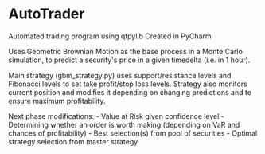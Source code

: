 # AutoTrader
Automated trading program using qtpylib
Created in PyCharm

Uses Geometric Brownian Motion as the base process in a Monte Carlo simulation, to predict a security's price in a given timedelta (i.e. in 1 hour).

Main strategy (gbm_strategy.py) uses support/resistance levels and Fibonacci levels to set take profit/stop loss levels.
Strategy also monitors current position and modifies it depending on changing predictions and to ensure maximum profitability.

Next phase modifications:
    - Value at Risk given confidence level
    - Determining whether an order is worth making (depending on VaR and chances of profitability)
    - Best selection(s) from pool of securities
    - Optimal strategy selection from master strategy
